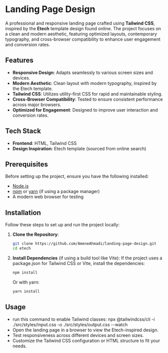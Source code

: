 # Landing Page Design

A professional and responsive landing page crafted using **Tailwind CSS**, inspired by the **Etech** template design found online. The project focuses on a clean and modern aesthetic, featuring optimized layouts, contemporary typography, and cross-browser compatibility to enhance user engagement and conversion rates.

## Features
- **Responsive Design**: Adapts seamlessly to various screen sizes and devices.
- **Modern Aesthetic**: Clean layout with modern typography, inspired by the Etech template.
- **Tailwind CSS**: Utilizes utility-first CSS for rapid and maintainable styling.
- **Cross-Browser Compatibility**: Tested to ensure consistent performance across major browsers.
- **Optimized for Engagement**: Designed to improve user interaction and conversion rates.

## Tech Stack
- **Frontend**: HTML, Tailwind CSS
- **Design Inspiration**: Etech template (sourced from online search)

## Prerequisites
Before setting up the project, ensure you have the following installed:
- [Node.js](https://nodejs.org/)
- [npm](https://www.npmjs.com/) or [yarn](https://yarnpkg.com/) (if using a package manager)
- A modern web browser for testing

## Installation

Follow these steps to set up and run the project locally:

1. **Clone the Repository**:
   ```bash
   git clone https://github.com/AmeneAhmadi/landing-page-design.git
   cd etech
   ```

2. **Install Dependencies** (if using a build tool like Vite):
   If the project uses a package.json for Tailwind CSS or Vite, install the dependencies:
   ```bash
   npm install
   ```
   Or with yarn:
   ```bash
   yarn install
   ```

## Usage
- run this command to enable Tailwind classes:
     npx @tailwindcss/cli -i ./src/styles/input.css -o ./src/styles/output.css --watch 
- Open the landing page in a browser to view the Etech-inspired design.
- Test responsiveness across different devices and screen sizes.
- Customize the Tailwind CSS configuration or HTML structure to fit your needs.
